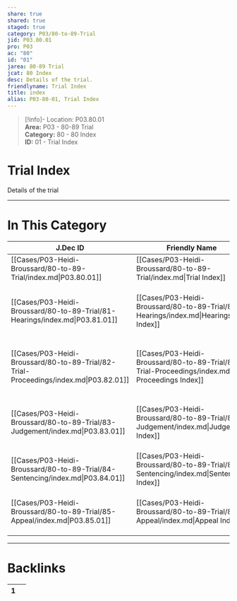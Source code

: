 ```yaml
---  
share: true  
shared: true  
staged: true  
category: P03/80-to-89-Trial  
jid: P03.80.01  
pro: P03  
ac: "80"  
id: "01"  
jarea: 80-89 Trial  
jcat: 80 Index  
desc: Details of the trial.  
friendlyname: Trial Index  
title: index  
alias: P03-80-01, Trial Index  
---  
```

  
>[!info]- Location: P03.80.01  
>**Area:** P03 - 80-89 Trial  
>**Category:** 80 - 80 Index  
>**ID:** 01 - Trial Index  
  
# Trial Index  
  
Details of the trial   
  
  
  
---  
# In This Category  
  
| J.Dec ID                                                                              | Friendly Name                                                                                       | Description                                                     |  
| ------------------------------------------------------------------------------------- | --------------------------------------------------------------------------------------------------- | --------------------------------------------------------------- |  
| [[Cases/P03-Heidi-Broussard/80-to-89-Trial/index.md\|P03.80.01]]                      | [[Cases/P03-Heidi-Broussard/80-to-89-Trial/index.md\|Trial Index]]                                  | Details of the trial.                                           |  
| [[Cases/P03-Heidi-Broussard/80-to-89-Trial/81-Hearings/index.md\|P03.81.01]]          | [[Cases/P03-Heidi-Broussard/80-to-89-Trial/81-Hearings/index.md\|Hearings Index]]                   | Any details of pre-trial hearings, prelim hearings or hearings. |  
| [[Cases/P03-Heidi-Broussard/80-to-89-Trial/82-Trial-Proceedings/index.md\|P03.82.01]] | [[Cases/P03-Heidi-Broussard/80-to-89-Trial/82-Trial-Proceedings/index.md\|Trial Proceedings Index]] | Anything and everything that happened during trial.             |  
| [[Cases/P03-Heidi-Broussard/80-to-89-Trial/83-Judgement/index.md\|P03.83.01]]         | [[Cases/P03-Heidi-Broussard/80-to-89-Trial/83-Judgement/index.md\|Judgement Index]]                 | Details regarding the judgement outcome from trial.             |  
| [[Cases/P03-Heidi-Broussard/80-to-89-Trial/84-Sentencing/index.md\|P03.84.01]]        | [[Cases/P03-Heidi-Broussard/80-to-89-Trial/84-Sentencing/index.md\|Sentencing Index]]               | Information about the sentencing.                               |  
| [[Cases/P03-Heidi-Broussard/80-to-89-Trial/85-Appeal/index.md\|P03.85.01]]            | [[Cases/P03-Heidi-Broussard/80-to-89-Trial/85-Appeal/index.md\|Appeal Index]]                       | If applicable, information about appeal(s).                     |  
  
  
---  
# Backlinks  
<div><table class="dataview table-view-table"><thead class="table-view-thead"><tr class="table-view-tr-header"><th class="table-view-th"><span></span><span class="dataview small-text">1</span></th><th class="table-view-th"><span></span></th></tr></thead><tbody class="table-view-tbody"></tbody></table></div>